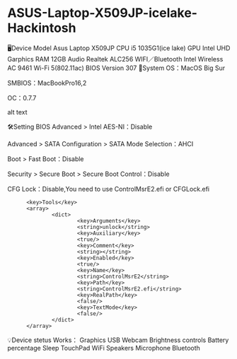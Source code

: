 # ASUS-Laptop-X509JP-icelake-Hackintosh
🖥️Device
Model	Asus Laptop X509JP
CPU	i5 1035G1(ice lake)
GPU	Intel UHD Garphics
RAM	12GB
Audio	Realtek ALC256
WIFI／Bluetooth	Intel Wireless AC 9461 Wi-Fi 5(802.11ac)
BIOS Version	307
📀System
OS：MacOS Big Sur

SMBIOS：MacBookPro16,2

OC：0.7.7

alt text

🛠️Setting BIOS
Advanced > Intel AES-NI：Disable

Advanced > SATA Configuration > SATA Mode Selection：AHCI

Boot > Fast Boot：Disable

Security > Secure Boot > Secure Boot Control：Disable

CFG Lock：Disable,You need to use ControlMsrE2.efi or CFGLock.efi

          <key>Tools</key>
          <array>
                  <dict>
                          <key>Arguments</key>
                          <string>unlock</string>
                          <key>Auxiliary</key>
                          <true/>
                          <key>Comment</key>
                          <string></string>
                          <key>Enabled</key>
                          <true/>
                          <key>Name</key>
                          <string>ControlMsrE2</string>
                          <key>Path</key>
                          <string>ControlMsrE2.efi</string>
                          <key>RealPath</key>
                          <false/>
                          <key>TextMode</key>
                          <false/>
                  </dict>
          </array>
💡Device stetus
Works：
 Graphics
 USB
 Webcam
 Brightness controls
 Battery percentage
 Sleep
 TouchPad
 WiFi
 Speakers
 Microphone
 Bluetooth
